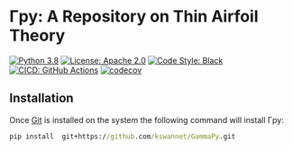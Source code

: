 # Γpy: A Repository on Thin Airfoil Theory

[![Python 3.8][python_badge]](https://www.python.org/downloads/release/python-382/)
[![License: Apache 2.0][apache_badge]](https://www.apache.org/licenses/LICENSE-2.0)
[![Code Style: Black][black_badge]](https://github.com/ambv/black)
[![CICD: GitHub Actions][build_status]](https://github.com/kswannet/GammaPy/actions)
[![codecov](https://codecov.io/gh/skilkis/GammaPy/branch/master/graph/badge.svg)](https://codecov.io/gh/skilkis/GammaPy)

## Installation

Once [Git] is installed on the system the following command will install Γpy:

``` cmd
pip install  git+https://github.com/kswannet/GammaPy.git
```

<!-- Un-wrapped URL's below (Mostly for Badges) -->
[python_badge]: https://img.shields.io/badge/python-3.8-blue.svg
[apache_badge]: https://img.shields.io/badge/license-Apache%202.0-brightgreen.svg
[black_badge]: https://img.shields.io/badge/code%20style-black-000000.svg
[build_status]: https://github.com/kswannet/GammaPy/workflows/build/badge.svg
[Git]: https://git-scm.com/
